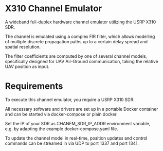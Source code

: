 # X310 Channel Emulator

A wideband full-duplex hardware channel emulator utilizing the USRP X310 SDR.

The channel is emulated using a complex FIR filter, which allows modelling of multiple discrete propagation paths up to a certain delay spread and spatial resolution.

The filter coefficients are computed by one of several channel models, specifically designed for UAV Air-Ground communication, taking the relative UAV position as input.

# Requirements

To execute this channel emulator, you require a USRP X310 SDR. 

All necessary software and drivers are set up in a portable Docker container and can be started via docker-compose or plain docker.

Set the IP of your SDR as CHANEM_SDR_IP_ADDR environment variable, e.g. by adapting the example docker-compose.yaml file.

To update the channel model in real-time, position updates and control commands can be streamed in via UDP to port 1337 and port 1341.
